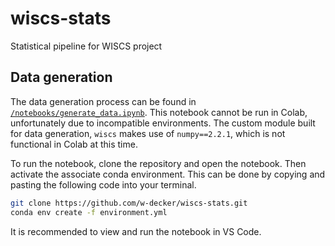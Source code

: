 # wiscs-stats
Statistical pipeline for WISCS project

## Data generation
The data generation process can be found in [$\texttt{/notebooks/generate\_data.ipynb}$](/notebooks/generate_data.ipynb). This notebook cannot be run in Colab, unfortunately due to incompatible environments. The custom module built for data generation, `wiscs` makes use of `numpy==2.2.1`, which is not functional in Colab at this time. 

To run the notebook, clone the repository and open the notebook. Then activate the associate conda environment. This can be done by copying and pasting the following code into your terminal.

```bash
git clone https://github.com/w-decker/wiscs-stats.git
conda env create -f environment.yml
```

It is recommended to view and run the notebook in VS Code. 